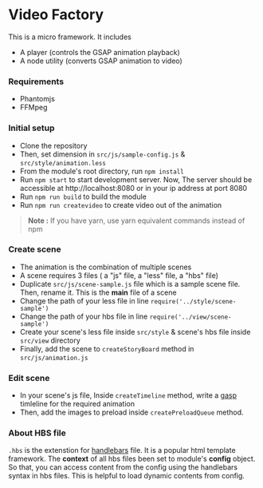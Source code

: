 # Video Factory

This is a micro framework. It includes
 - A player (controls the GSAP animation playback)
 - A node utility (converts GSAP animation to video)
 
### Requirements
 - Phantomjs
 - FFMpeg

### Initial setup

* Clone the repository
* Then, set dimension in `src/js/sample-config.js` & `src/style/animation.less`
* From the module's root directory, run `npm install`
* Run `npm start` to start development server. Now, The server should be accessible at http://localhost:8080 or in your ip address at port 8080
* Run `npm run build` to build the module
* Run `npm run createvideo` to create video out of the animation

> **Note :** If you have yarn, use yarn equivalent commands instead of npm


### Create scene

* The animation is the combination of multiple scenes
* A scene requires 3 files ( a "js" file, a "less" file, a "hbs" file)
* Duplicate `src/js/scene-sample.js` file which is a sample scene file. Then, rename it. This is the **main** file of a scene
* Change the path of your less file in line `require('../style/scene-sample')`
* Change the path of your hbs file in line `require('../view/scene-sample')`
* Create your scene's less file inside `src/style` & scene's hbs file inside `src/view` directory
* Finally, add the scene to `createStoryBoard` method in `src/js/animation.js`

### Edit scene

* In your scene's js file, Inside `createTimeline` method, write a [gasp](https://greensock.com/gsap) timleline for the required animation
* Then, add the images to preload inside `createPreloadQueue` method.


### About HBS file

`.hbs` is the extenstion for [handlebars](http://handlebarsjs.com/) file. It is a popular html template framework. The **context** of all hbs files been set to module's **config** object. So that, you can access content from the config using the handlebars syntax in hbs files. This is helpful to load dynamic contents from config.
